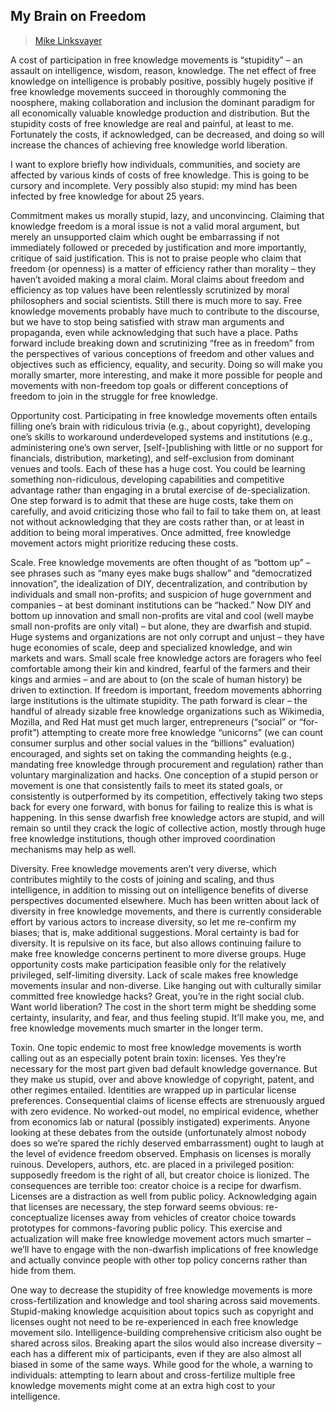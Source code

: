 ## My Brain on Freedom

> [Mike Linksvayer](../appendix/attributions.html#mike-linksvayer)

<p>A cost of participation in free knowledge movements is “stupidity” – an assault
on intelligence, wisdom, reason, knowledge. The net effect of free knowledge on
intelligence is probably positive, possibly hugely positive if free knowledge
movements succeed in thoroughly commoning the noosphere, making collaboration
and inclusion the dominant paradigm for all economically valuable knowledge
production and distribution. But the stupidity costs of free knowledge are real
and painful, at least to me. Fortunately the costs, if acknowledged, can be
decreased, and doing so will increase the chances of achieving free knowledge
world liberation.</p>

<p>I want to explore briefly how individuals, communities, and society are
affected by various kinds of costs of free knowledge. This is going to be
cursory and incomplete. Very possibly also stupid: my mind has been infected by
free knowledge for about 25 years.</p>

<p>Commitment makes us morally stupid, lazy, and unconvincing. Claiming that
knowledge freedom is a moral issue is not a valid moral argument, but merely an
unsupported claim which ought be embarrassing if not immediately followed or
preceded by justification and more importantly, critique of said justification.
This is not to praise people who claim that freedom (or openness) is a matter
of efficiency rather than morality – they haven’t avoided making a moral claim.
Moral claims about freedom and efficiency as top values have been relentlessly
scrutinized by moral philosophers and social scientists. Still there is much
more to say. Free knowledge movements probably have much to contribute to the
discourse, but we have to stop being satisfied with straw man arguments and
propaganda, even while acknowledging that such have a place. Paths forward
include breaking down and scrutinizing “free as in freedom” from the
perspectives of various conceptions of freedom and other values and objectives
such as efficiency, equality, and security. Doing so will make you morally
smarter, more interesting, and make it more possible for people and movements
with non-freedom top goals or different conceptions of freedom to join in the
struggle for free knowledge.</p>

<p>Opportunity cost. Participating in free knowledge movements often entails
filling one’s brain with ridiculous trivia (e.g., about copyright), developing
one’s skills to workaround underdeveloped systems and institutions (e.g.,
administering one’s own server, [self-]publishing with little or no support for
financials, distribution, marketing), and self-exclusion from dominant venues
and tools. Each of these has a huge cost. You could be learning something
non-ridiculous, developing capabilities and competitive advantage rather than
engaging in a brutal exercise of de-specialization. One step forward is to
admit that these are huge costs, take them on carefully, and avoid criticizing
those who fail to fail to take them on, at least not without acknowledging that
they are costs rather than, or at least in addition to being moral imperatives.
Once admitted, free knowledge movement actors might prioritize reducing these
costs.</p>

<p>Scale. Free knowledge movements are often thought of as “bottom up” – see
phrases such as “many eyes make bugs shallow” and “democratized innovation”,
the idealization of DIY, decentralization, and contribution by individuals and
small non-profits; and suspicion of huge government and companies – at best
dominant institutions can be “hacked.” Now DIY and bottom up innovation and
small non-profits are vital and cool (well maybe small non-profits are only
vital) – but alone, they are dwarfish and stupid. Huge systems and
organizations are not only corrupt and unjust – they have huge economies of
scale, deep and specialized knowledge, and win markets and wars. Small scale
free knowledge actors are foragers who feel comfortable among their kin and
kindred, fearful of the farmers and their kings and armies – and are about to
(on the scale of human history) be driven to extinction. If freedom is
important, freedom movements abhorring large institutions is the ultimate
stupidity. The path forward is clear – the handful of already sizable free
knowledge organizations such as Wikimedia, Mozilla, and Red Hat must get much
larger, entrepreneurs (“social” or “for-profit”) attempting to create more free
knowledge “unicorns” (we can count consumer surplus and other social values in
the “billions” evaluation) encouraged, and sights set on taking the commanding
heights (e.g., mandating free knowledge through procurement and regulation)
rather than voluntary marginalization and hacks. One conception of a stupid
person or movement is one that consistently fails to meet its stated goals, or
consistently is outperformed by its competition, effectively taking two steps
back for every one forward, with bonus for failing to realize this is what is
happening. In this sense dwarfish free knowledge actors are stupid, and will
remain so until they crack the logic of collective action, mostly through huge
free knowledge institutions, though other improved coordination mechanisms may
help as well.</p>

<p>Diversity. Free knowledge movements aren’t very diverse, which contributes
mightily to the costs of joining and scaling, and thus intelligence, in
addition to missing out on intelligence benefits of diverse perspectives
documented elsewhere. Much has been written about lack of diversity in free
knowledge movements, and there is currently considerable effort by various
actors to increase diversity, so let me re-confirm my biases; that is, make
additional suggestions. Moral certainty is bad for diversity. It is repulsive
on its face, but also allows continuing failure to make free knowledge concerns
pertinent to more diverse groups. Huge opportunity costs make participation
feasible only for the relatively privileged, self-limiting diversity. Lack of
scale makes free knowledge movements insular and non-diverse. Like hanging out
with culturally similar committed free knowledge hacks? Great, you’re in the
right social club. Want world liberation? The cost in the short term might be
shedding some certainty, insularity, and fear, and thus feeling stupid. It’ll
make you, me, and free knowledge movements much smarter in the longer term.</p>

<p>Toxin. One topic endemic to most free knowledge movements is worth calling out
as an especially potent brain toxin: licenses. Yes they’re necessary for the
most part given bad default knowledge governance. But they make us stupid, over
and above knowledge of copyright, patent, and other regimes entailed.
Identities are wrapped up in particular license preferences. Consequential
claims of license effects are strenuously argued with zero evidence. No
worked-out model, no empirical evidence, whether from economics lab or natural
(possibly instigated) experiments. Anyone looking at these debates from the
outside (unfortunately almost nobody does so we’re spared the richly deserved
embarrassment) ought to laugh at the level of evidence freedom observed.
Emphasis on licenses is morally ruinous. Developers, authors, etc. are placed
in a privileged position: supposedly freedom is the right of all, but creator
choice is lionized. The consequences are terrible too: creator choice is a
recipe for dwarfism. Licenses are a distraction as well from public policy.
Acknowledging again that licenses are necessary, the step forward seems
obvious: re-conceptualize licenses away from vehicles of creator choice towards
prototypes for commons-favoring public policy. This exercise and actualization
will make free knowledge movement actors much smarter – we’ll have to engage
with the non-dwarfish implications of free knowledge and actually convince
people with other top policy concerns rather than hide from them.</p>

<p>One way to decrease the stupidity of free knowledge movements is more
cross-fertilization and knowledge and tool sharing across said movements.
Stupid-making knowledge acquisition about topics such as copyright and licenses
ought not need to be re-experienced in each free knowledge movement silo.
Intelligence-building comprehensive criticism also ought be shared across
silos. Breaking apart the silos would also increase diversity – each has a
different mix of participants, even if they are also almost all biased in some
of the same ways. While good for the whole, a warning to individuals:
attempting to learn about and cross-fertilize multiple free knowledge movements
might come at an extra high cost to your intelligence.</p>
